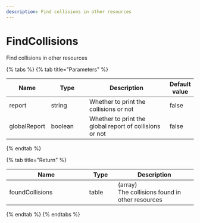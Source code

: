 ```yaml
---
description: Find collisions in other resources
---
```


# FindCollisions

Find collisions in other resources

{% tabs %}
{% tab title="Parameters" %}
<table><thead><tr><th>Name</th><th width="95">Type</th><th width="233">Description</th><th>Default value</th></tr></thead><tbody><tr><td>report</td><td>string</td><td>Whether to print the collisions or not</td><td>false</td></tr><tr><td>globalReport</td><td>boolean</td><td>Whether to print the global report of collisions or not</td><td>false</td></tr></tbody></table>
{% endtab %}

{% tab title="Return" %}
<table><thead><tr><th width="290">Name</th><th width="86">Type</th><th width="312">Description</th></tr></thead><tbody><tr><td>foundCollisions</td><td>table</td><td>(array) <br>The collisions found in other resources</td></tr></tbody></table>
{% endtab %}
{% endtabs %}

